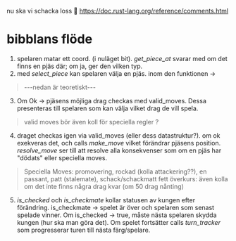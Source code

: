 nu ska vi schacka loss 💃
https://doc.rust-lang.org/reference/comments.html

# bibblans flöde
1. spelaren matar ett coord. (i nuläget bit). *get_piece_at* svarar med om det finns en pjäs där; om ja, ger den vilken typ.
2. med *select_piece* kan spelaren välja en pjäs. inom den funktionen ->
> ---nedan är teoretiskt---
3. Om Ok -> pjäsens möjliga drag checkas med valid_moves. Dessa presenteras till spelaren som kan välja vilket drag de vill spela. 
> valid moves bör även koll för speciella regler ?
4. draget checkas igen via valid_moves (eller dess datastruktur?). om ok exekveras det, och calls *make_move* vilket förändrar pjäsens position. *resolve_move* ser till att resolve alla konsekvenser som om en pjäs har "dödats" eller speciella moves.
> Speciella Moves: promovering, rockad (kolla attackering??), en passant, patt (stalemate), schack/schackmatt
> fett överkurs: även kolla om det inte finns några drag kvar (om 50 drag nånting)
5. *is_checked* och *is_checkmate* kollar statusen av kungen efter förändring. is_checkmate -> spelet är över och spelaren som senast spelade vinner. Om is_checked -> true, måste nästa spelaren skydda kungen (hur ska man göra det). Om spelet fortsätter calls *turn_tracker* som progresserar turen till nästa färg/spelare.  
